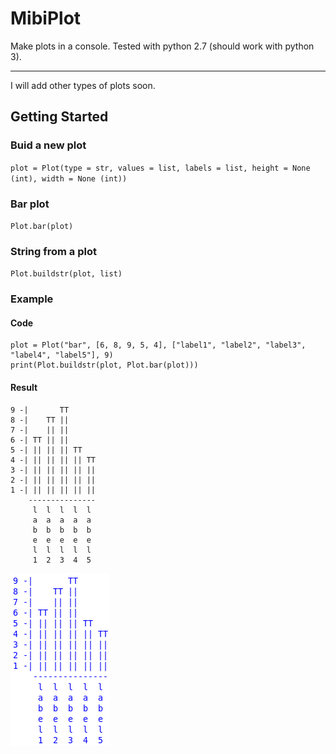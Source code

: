 # MibiPlot
Make plots in a console. Tested with python 2.7 (should work with python 3).

---

I will add other types of plots soon.
## Getting Started
### Buid a new plot
`plot = Plot(type = str, values = list, labels = list, height = None (int), width = None (int))`
### Bar plot
`Plot.bar(plot)`
### String from a plot
`Plot.buildstr(plot, list)`
### Example
#### Code
```
plot = Plot("bar", [6, 8, 9, 5, 4], ["label1", "label2", "label3", "label4", "label5"], 9)
print(Plot.buildstr(plot, Plot.bar(plot)))
```
#### Result
```
9 -|       TT       
8 -|    TT ||       
7 -|    || ||       
6 -| TT || ||       
5 -| || || || TT    
4 -| || || || || TT 
3 -| || || || || || 
2 -| || || || || || 
1 -| || || || || || 
    --------------- 
     l  l  l  l  l  
     a  a  a  a  a  
     b  b  b  b  b  
     e  e  e  e  e  
     l  l  l  l  l  
     1  2  3  4  5  
```
![Screenshot](screenshot.png)
